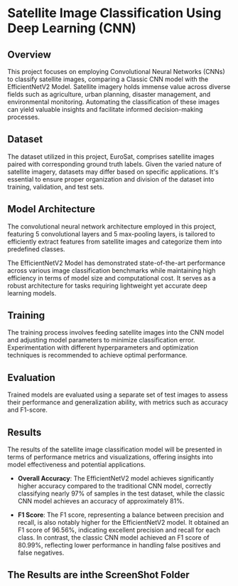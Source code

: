 # Satellite Image Classification Using Deep Learning (CNN)

## Overview

This project focuses on employing Convolutional Neural Networks (CNNs) to classify satellite images, comparing a Classic CNN model with the EfficientNetV2 Model. Satellite imagery holds immense value across diverse fields such as agriculture, urban planning, disaster management, and environmental monitoring. Automating the classification of these images can yield valuable insights and facilitate informed decision-making processes.

## Dataset

The dataset utilized in this project, EuroSat, comprises satellite images paired with corresponding ground truth labels. Given the varied nature of satellite imagery, datasets may differ based on specific applications. It's essential to ensure proper organization and division of the dataset into training, validation, and test sets.

## Model Architecture

The convolutional neural network architecture employed in this project, featuring 5 convolutional layers and 5 max-pooling layers, is tailored to efficiently extract features from satellite images and categorize them into predefined classes.

The EfficientNetV2 Model has demonstrated state-of-the-art performance across various image classification benchmarks while maintaining high efficiency in terms of model size and computational cost. It serves as a robust architecture for tasks requiring lightweight yet accurate deep learning models.

## Training

The training process involves feeding satellite images into the CNN model and adjusting model parameters to minimize classification error. Experimentation with different hyperparameters and optimization techniques is recommended to achieve optimal performance.

## Evaluation

Trained models are evaluated using a separate set of test images to assess their performance and generalization ability, with metrics such as accuracy and F1-score.

## Results

The results of the satellite image classification model will be presented in terms of performance metrics and visualizations, offering insights into model effectiveness and potential applications.

- **Overall Accuracy**: The EfficientNetV2 model achieves significantly higher accuracy compared to the traditional CNN model, correctly classifying nearly 97% of samples in the test dataset, while the classic CNN model achieves an accuracy of approximately 81%.

- **F1 Score**: The F1 score, representing a balance between precision and recall, is also notably higher for the EfficientNetV2 model. It obtained an F1 score of 96.56%, indicating excellent precision and recall for each class. In contrast, the classic CNN model achieved an F1 score of 80.99%, reflecting lower performance in handling false positives and false negatives.

## The Results are inthe ScreenShot Folder 
